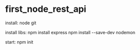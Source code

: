 # first_node_rest_api

install:
node
git

install libs:
npm install express 
npm install --save-dev nodemon

start:
npm init